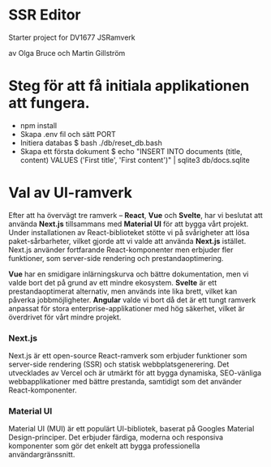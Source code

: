 # SSR Editor

Starter project for DV1677 JSRamverk

av Olga Bruce och Martin Gillström


# Steg för att få initiala applikationen att fungera.
- npm install
- Skapa .env fil och sätt PORT
- Initiera databas $ bash ./db/reset_db.bash
- Skapa ett första dokument $ echo "INSERT INTO documents (title, content) VALUES ('First title', 'First content')" | sqlite3 db/docs.sqlite

# Val av UI-ramverk

Efter att ha övervägt tre ramverk – **React**, **Vue** och **Svelte**, har vi beslutat att använda **Next.js** tillsammans med **Material UI** för att bygga vårt projekt. Under installationen av React-biblioteket stötte vi på svårigheter att lösa paket-sårbarheter, vilket gjorde att vi valde att använda **Next.js** istället. Next.js använder fortfarande React-komponenter men erbjuder fler funktioner, som server-side rendering och prestandaoptimering.

**Vue** har en smidigare inlärningskurva och bättre dokumentation, men vi valde bort det på grund av ett mindre ekosystem. **Svelte** är ett prestandaoptimerat alternativ, men används inte lika brett, vilket kan påverka jobbmöjligheter. **Angular** valde vi bort då det är ett tungt ramverk anpassat för stora enterprise-applikationer med hög säkerhet, vilket är överdrivet för vårt mindre projekt.

### Next.js
Next.js är ett open-source React-ramverk som erbjuder funktioner som server-side rendering (SSR) och statisk webbplatsgenerering. Det utvecklades av Vercel och är utmärkt för att bygga dynamiska, SEO-vänliga webbapplikationer med bättre prestanda, samtidigt som det använder React-komponenter.

### Material UI
Material UI (MUI) är ett populärt UI-bibliotek, baserat på Googles Material Design-principer. Det erbjuder färdiga, moderna och responsiva komponenter som gör det enkelt att bygga professionella användargränssnitt.